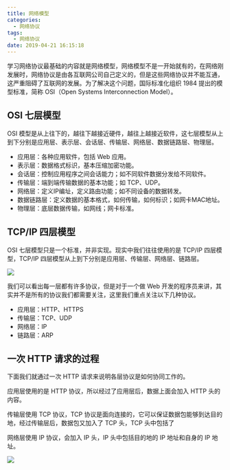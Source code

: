 ```yaml
---
title: 网络模型
categories:
  - 网络协议
tags:
  - 网络协议
date: 2019-04-21 16:15:18
---
```


学习网络协议最基础的内容就是网络模型，<!-- more -->网络模型不是一开始就有的，在网络刚发展时，网络协议是由各互联网公司自己定义的，但是这些网络协议并不能互通，这严重阻碍了互联网的发展。为了解决这个问题，国际标准化组织 1984 提出的模型标准，简称 OSI（Open Systems Interconnection Model）。

## OSI 七层模型

OSI 模型是从上往下的，越往下越接近硬件，越往上越接近软件，这七层模型从上到下分别是应用层、表示层、会话层、传输层、网络层、数据链路层、物理层。

- 应用层：各种应用软件，包括 Web 应用。
- 表示层：数据格式标识，基本压缩加密功能。
- 会话层：控制应用程序之间会话能力；如不同软件数据分发给不同软件。
- 传输层：端到端传输数据的基本功能；如 TCP、UDP。
- 网络层：定义IP编址，定义路由功能；如不同设备的数据转发。
- 数据链路层：定义数据的基本格式，如何传输，如何标识；如网卡MAC地址。
- 物理层：底层数据传输，如网线；网卡标准。 


## TCP/IP 四层模型

OSI 七层模型只是一个标准，并非实现。现实中我们往往使用的是 TCP/IP 四层模型，TCP/IP 四层模型从上到下分别是应用层、传输层、网络层、链路层。

![](网络模型.png)

我们可以看出每一层都有许多协议，但是对于一个做 Web 开发的程序员来讲，其实并不是所有的协议我们都需要关注，这里我们重点关注以下几种协议。

- 应用层：HTTP、HTTPS
- 传输层：TCP、UDP
- 网络层：IP
- 链路层：ARP

## 一次 HTTP 请求的过程

下面我们就通过一次 HTTP 请求来说明各层协议是如何协同工作的。

应用层使用的是 HTTP 协议，所以经过了应用层后，数据上面会加入 HTTP 头的内容。

传输层使用 TCP 协议，TCP 协议是面向连接的，它可以保证数据包能够到达目的地，经过传输层后，数据包又加入了 TCP 头，TCP 头中包括了

网络层使用 IP 协议，会加入 IP 头，IP 头中包括目的地的 IP 地址和自身的 IP 地址。

![](HTTP请求.png)

